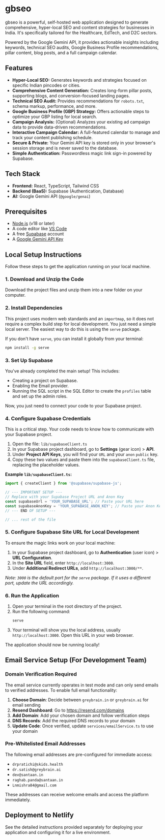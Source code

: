 # gbseo

gbseo is a powerful, self-hosted web application designed to generate comprehensive, hyper-local SEO and content strategies for businesses in India. It's specifically tailored for the Healthcare, EdTech, and D2C sectors.

Powered by the Google Gemini API, it provides actionable insights including keywords, technical SEO audits, Google Business Profile recommendations, pillar content, blog posts, and a full campaign calendar.

## Features

-   **Hyper-Local SEO:** Generates keywords and strategies focused on specific Indian pincodes or cities.
-   **Comprehensive Content Generation:** Creates long-form pillar posts, supporting blogs, and conversion-focused landing pages.
-   **Technical SEO Audit:** Provides recommendations for `robots.txt`, schema markup, performance, and more.
-   **Google Business Profile (GBP) Strategy:** Offers actionable steps to optimize your GBP listing for local search.
-   **Campaign Analysis:** (Optional) Analyzes your existing ad campaign data to provide data-driven recommendations.
-   **Interactive Campaign Calendar:** A full-featured calendar to manage and track your content publishing schedule.
-   **Secure & Private:** Your Gemini API key is stored only in your browser's session storage and is never saved to the database.
-   **Simple Authentication:** Passwordless magic link sign-in powered by Supabase.

## Tech Stack

-   **Frontend:** React, TypeScript, Tailwind CSS
-   **Backend (BaaS):** Supabase (Authentication, Database)
-   **AI:** Google Gemini API (`@google/genai`)

## Prerequisites

-   [Node.js](https://nodejs.org/) (v18 or later)
-   A code editor like [VS Code](https://code.visualstudio.com/)
-   A free [Supabase](https://supabase.com/) account
-   A [Google Gemini API Key](https://aistudio.google.com/app/apikey)

## Local Setup Instructions

Follow these steps to get the application running on your local machine.

### 1. Download and Unzip the Code

Download the project files and unzip them into a new folder on your computer.

### 2. Install Dependencies

This project uses modern web standards and an `importmap`, so it does not require a complex build step for local development. You just need a simple local server. The easiest way to do this is using the `serve` package.

If you don't have `serve`, you can install it globally from your terminal:
```bash
npm install -g serve
```

### 3. Set Up Supabase

You've already completed the main setup! This includes:
-   Creating a project on Supabase.
-   Enabling the Email provider.
-   Running the SQL script in the SQL Editor to create the `profiles` table and set up the admin roles.

Now, you just need to connect your code to your Supabase project.

### 4. Configure Supabase Credentials

This is a critical step. Your code needs to know how to communicate with your Supabase project.

1.  Open the file: `lib/supabaseClient.ts`
2.  In your Supabase project dashboard, go to **Settings** (gear icon) > **API**.
3.  Under **Project API Keys**, you will find your `URL` and your `anon` `public` key.
4.  Copy these two values and paste them into the `supabaseClient.ts` file, replacing the placeholder values.

**Example `lib/supabaseClient.ts`:**
```ts
import { createClient } from '@supabase/supabase-js';

// --- IMPORTANT SETUP ---
// Replace with your Supabase Project URL and Anon Key
const supabaseUrl = 'YOUR_SUPABASE_URL'; // Paste your URL here
const supabaseAnonKey = 'YOUR_SUPABASE_ANON_KEY'; // Paste your Anon Key here
// --- END OF SETUP ---

// ... rest of the file
```

### 5. Configure Supabase Site URL for Local Development

To ensure the magic links work on your local machine:
1.  In your Supabase project dashboard, go to **Authentication** (user icon) > **URL Configuration**.
2.  In the **Site URL** field, enter `http://localhost:3000`.
3.  Under **Additional Redirect URLs**, add `http://localhost:3000/**`.

*Note: `3000` is the default port for the `serve` package. If it uses a different port, update the URL accordingly.*

### 6. Run the Application

1.  Open your terminal in the root directory of the project.
2.  Run the following command:
    ```bash
    serve
    ```
3.  Your terminal will show you the local address, usually `http://localhost:3000`. Open this URL in your web browser.

The application should now be running locally!

## Email Service Setup (For Development Team)

### Domain Verification Required
The email service currently operates in test mode and can only send emails to verified addresses. To enable full email functionality:

1. **Choose Domain**: Decide between `greybrain.in` or `greybrain.ai` for email sending
2. **Resend Dashboard**: Go to https://resend.com/domains
3. **Add Domain**: Add your chosen domain and follow verification steps
4. **DNS Records**: Add the required DNS records to your domain
5. **Update Code**: Once verified, update `services/emailService.ts` to use your domain

### Pre-Whitelisted Email Addresses
The following email addresses are pre-configured for immediate access:
- `drpratichi@skids.health`
- `dr.satish@greybrain.ai` 
- `dev@santaan.in`
- `raghab.panda@santaan.in`
- `Lnmishra84@gmail.com`

These addresses can receive welcome emails and access the platform immediately.

## Deployment to Netlify

See the detailed instructions provided separately for deploying your application and configuring it for a live environment.
